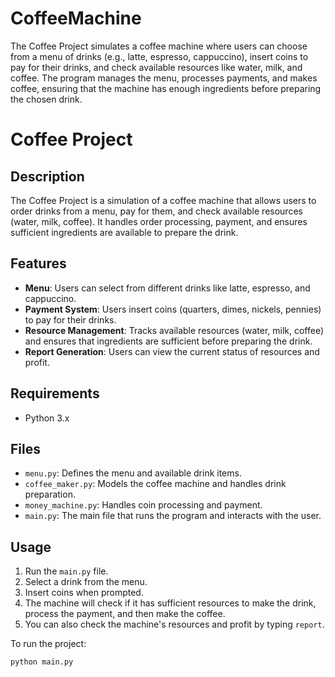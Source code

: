 # CoffeeMachine
The Coffee Project simulates a coffee machine where users can choose from a menu of drinks (e.g., latte, espresso, cappuccino), insert coins to pay for their drinks, and check available resources like water, milk, and coffee. The program manages the menu, processes payments, and makes coffee, ensuring that the machine has enough ingredients before preparing the chosen drink.

# Coffee Project

## Description
The Coffee Project is a simulation of a coffee machine that allows users to order drinks from a menu, pay for them, and check available resources (water, milk, coffee). It handles order processing, payment, and ensures sufficient ingredients are available to prepare the drink.

## Features
- **Menu**: Users can select from different drinks like latte, espresso, and cappuccino.
- **Payment System**: Users insert coins (quarters, dimes, nickels, pennies) to pay for their drinks.
- **Resource Management**: Tracks available resources (water, milk, coffee) and ensures that ingredients are sufficient before preparing the drink.
- **Report Generation**: Users can view the current status of resources and profit.

## Requirements
- Python 3.x

## Files
- `menu.py`: Defines the menu and available drink items.
- `coffee_maker.py`: Models the coffee machine and handles drink preparation.
- `money_machine.py`: Handles coin processing and payment.
- `main.py`: The main file that runs the program and interacts with the user.

## Usage
1. Run the `main.py` file.
2. Select a drink from the menu.
3. Insert coins when prompted.
4. The machine will check if it has sufficient resources to make the drink, process the payment, and then make the coffee.
5. You can also check the machine's resources and profit by typing `report`.

To run the project:
```bash
python main.py
